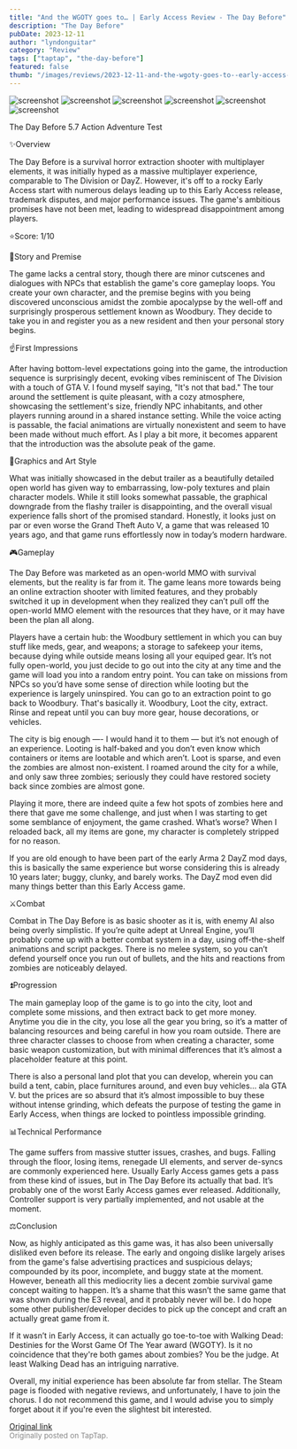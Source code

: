 ```yaml
---
title: "And the WGOTY goes to… | Early Access Review - The Day Before"
description: "The Day Before"
pubDate: 2023-12-11
author: "lyndonguitar"
category: "Review"
tags: ["taptap", "the-day-before"]
featured: false
thumb: "/images/reviews/2023-12-11-and-the-wgoty-goes-to--early-access-review---the-day-before-0.avif"
---
```


<div class="gallery">
  <img src="/images/reviews/2023-12-11-and-the-wgoty-goes-to--early-access-review---the-day-before-0.avif" alt="screenshot" />
  <img src="/images/reviews/2023-12-11-and-the-wgoty-goes-to--early-access-review---the-day-before-1.avif" alt="screenshot" />
  <img src="/images/reviews/2023-12-11-and-the-wgoty-goes-to--early-access-review---the-day-before-2.avif" alt="screenshot" />
  <img src="/images/reviews/2023-12-11-and-the-wgoty-goes-to--early-access-review---the-day-before-3.avif" alt="screenshot" />
  <img src="/images/reviews/2023-12-11-and-the-wgoty-goes-to--early-access-review---the-day-before-4.avif" alt="screenshot" />
  <img src="/images/reviews/2023-12-11-and-the-wgoty-goes-to--early-access-review---the-day-before-5.avif" alt="screenshot" />
</div>

The Day Before
5.7
Action
Adventure
Test

✨Overview

The Day Before is a survival horror extraction shooter with multiplayer elements, it was initially hyped as a massive multiplayer experience, comparable to The Division or DayZ. However, it's off to a rocky Early Access start with numerous delays leading up to this Early Access release, trademark disputes, and major performance issues. The game's ambitious promises have not been met, leading to widespread disappointment among players.

⭐️Score: 1/10

📖Story and Premise

The game lacks a central story, though there are minor cutscenes and dialogues with NPCs that establish the game's core gameplay loops. You create your own character, and the premise begins with you being discovered unconscious amidst the zombie apocalypse by the well-off and surprisingly prosperous settlement known as Woodbury. They decide to take you in and register you as a new resident and then your personal story begins.

☝️First Impressions

After having bottom-level expectations going into the game, the introduction sequence is surprisingly decent, evoking vibes reminiscent of The Division with a touch of GTA V. I found myself saying, "It's not that bad." The tour around the settlement is quite pleasant, with a cozy atmosphere, showcasing the settlement's size, friendly NPC inhabitants, and other players running around in a shared instance setting. While the voice acting is passable, the facial animations are virtually nonexistent and seem to have been made without much effort. As I play a bit more, it becomes apparent that the introduction was the absolute peak of the game.

🎨Graphics and Art Style

What was initially showcased in the debut trailer as a beautifully detailed open world has given way to embarrassing, low-poly textures and plain character models. While it still looks somewhat passable, the graphical downgrade from the flashy trailer is disappointing, and the overall visual experience falls short of the promised standard. Honestly, it looks just on par or even worse the Grand Theft Auto V, a game that was released 10 years ago, and that game runs effortlessly now in today’s modern hardware.

🎮Gameplay

The Day Before was marketed as an open-world MMO with survival elements, but the reality is far from it. The game leans more towards being an online extraction shooter with limited features, and they probably switched it up in development when they realized they can’t pull off the open-world MMO element with the resources that they have, or it may have been the plan all along.

Players have a certain hub:  the Woodbury settlement in which you can buy stuff like meds, gear, and weapons; a storage to safekeep your items, because dying while outside means losing all your equiped gear. It’s not fully open-world, you just decide to go out into the city at any time and the game will load you into a random entry point. You can take on missions from NPCs so you’d have some sense of direction while looting but the experience is largely uninspired. You can go to an extraction point to go back to Woodbury. That's basically it. Woodbury, Loot the city, extract. Rinse and repeat until you can buy more gear, house decorations, or vehicles.

The city is big enough —- I would hand it to them — but it’s not enough of an experience. Looting is half-baked and you don’t even know which containers or items are lootable and which aren’t. Loot is sparse, and even the zombies are almost non-existent. I roamed around the city for a while, and only saw three zombies; seriously they could have restored society back since zombies are almost gone.

Playing it more, there are indeed quite a few hot spots of zombies here and there that gave me some challenge, and just when I was starting to get some semblance of enjoyment, the game crashed. What’s worse? When I reloaded back, all my items are gone, my character is completely stripped for no reason.

If you are old enough to have been part of the early Arma 2 DayZ mod days, this is basically the same experience but worse considering this is already 10 years later; buggy, clunky, and barely works. The DayZ mod even did many things better than this Early Access game.

⚔️Combat

Combat in The Day Before is as basic shooter as it is, with enemy AI also being overly simplistic. If you’re quite adept at Unreal Engine, you’ll probably come up with a better combat system in a day, using off-the-shelf animations and script packges. There is no melee system, so you can’t defend yourself once you run out of bullets, and the hits and reactions from zombies are noticeably delayed.

⏫Progression

The main gameplay loop of the game is to go into the city, loot and complete some missions, and then extract back to get more money. Anytime you die in the city, you lose all the gear you bring, so it’s a matter of balancing resources and being careful in how you roam outside. There are three character classes to choose from when creating a character, some basic weapon customization, but with minimal differences that it’s almost a placeholder feature at this point.

There is also a personal land plot that you can develop, wherein you can build a tent, cabin, place furnitures around, and even buy vehicles… ala GTA V. but the prices are so absurd that it’s almost impossible to buy these without intense grinding, which defeats the purpose of testing the game in Early Access, when things are locked to pointless impossible grinding.

📊Technical Performance

The game suffers from massive stutter issues, crashes, and bugs. Falling through the floor, losing items, renegade UI elements, and server de-syncs are commonly experienced here. Usually Early Access games gets a pass from these kind of issues, but in The Day Before its actually that bad. It’s probably one of the worst Early Access games ever released. Additionally, Controller support is very partially implemented, and not usable at the moment.

⚖️Conclusion

Now, as highly anticipated as this game was, it has also been universally disliked even before its release. The early and ongoing dislike largely arises from the game's false advertising practices and suspicious delays; compounded by its poor, incomplete, and buggy state at the moment. However, beneath all this mediocrity lies a decent zombie survival game concept waiting to happen. It’s a shame that this wasn’t the same game that was shown during the E3 reveal, and it probably never will be. I do hope some other publisher/developer decides to pick up the concept and craft an actually great game from it.

If it wasn’t in Early Access, it can actually go toe-to-toe with Walking Dead: Destinies for the Worst Game Of The Year award (WGOTY). Is it no coincidence that they're both games about zombies? You be the judge. At least Walking Dead has an intriguing narrative.

Overall, my initial experience has been absolute far from stellar. The Steam page is flooded with negative reviews, and unfortunately, I have to join the chorus. I do not recommend this game, and I would advise you to simply forget about it if you're even the slightest bit interested.

[Original link](https://www.taptap.io/post/6651039)<br><span style="font-size: 0.95em; color: #888;">Originally posted on TapTap.</span>
